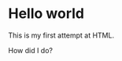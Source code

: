 <!Doctype html>
<html>
  <h1>Hello world</h1>
  <p>This is my first attempt at HTML.</p>
  <p>How did I do?</p>
</html>
